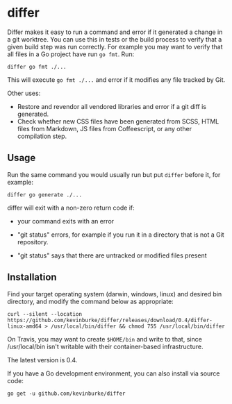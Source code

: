 # differ

Differ makes it easy to run a command and error if it generated a change in a
git worktree. You can use this in tests or the build process to verify that
a given build step was run correctly. For example you may want to verify that
all files in a Go project have run `go fmt`. Run:

```
differ go fmt ./...
```

This will execute `go fmt ./...` and error if it modifies any file tracked by
Git.

Other uses:

- Restore and revendor all vendored libraries and error if a git diff is
generated.
- Check whether new CSS files have been generated from SCSS, HTML files from
  Markdown, JS files from Coffeescript, or any other compilation step.

## Usage

Run the same command you would usually run but put `differ` before it, for
example:

```
differ go generate ./...
```

differ will exit with a non-zero return code if:

- your command exits with an error

- "git status" errors, for example if you run it in a directory that is not
  a Git repository.

- "git status" says that there are untracked or modified files present

## Installation

Find your target operating system (darwin, windows, linux) and desired bin
directory, and modify the command below as appropriate:

    curl --silent --location https://github.com/kevinburke/differ/releases/download/0.4/differ-linux-amd64 > /usr/local/bin/differ && chmod 755 /usr/local/bin/differ

On Travis, you may want to create `$HOME/bin` and write to that, since
/usr/local/bin isn't writable with their container-based infrastructure.

The latest version is 0.4.

If you have a Go development environment, you can also install via source code:

    go get -u github.com/kevinburke/differ
